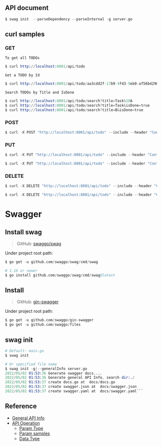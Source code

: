 ## API document

```s
$ swag init  --parseDependency --parseInternal -g server.go
```


## curl samples

### GET

`To get all TODOs`

```s
$ curl http://localhost:8001/api/todo
```

`Get a TODO by Id`

```s
$ curl http://localhost:8001/api/todo/aa3cdd2f-17b9-4f43-9eb0-af56b42908c5
```

`Search TODOs by Title and IsDone`

```s
$ curl http://localhost:8001/api/todo/search?title=Task%20A
$ curl http://localhost:8001/api/todo/search?title=Task&isDone=true
$ curl http://localhost:8001/api/todo/search?title=B&isDone=true
```


### POST

```s
$ curl -X POST "http://localhost:8001/api/todo" --include --header "Content-Type: application/json" --data '{ "title": "Task D", "isDone": false }'
```

### PUT

```s
$ curl -X PUT "http://localhost:8001/api/todo" --include --header "Content-Type: application/json" --data '{"id": "aa3cdd2f-17b9-4f43-9eb0-af56b42908c5", "title": "Task AAA", "isDone": true}'

$ curl -X PUT "http://localhost:8001/api/todo" --include --header "Content-Type: application/json" --data '{"id": "cca89c32-a0d9-43c9-84e2-ae1224c5d755", "title": "Task CCC", "isDone": false}'
```

### DELETE

```s
$ curl -X DELETE "http://localhost:8001/api/todo" --include --header "Content-Type: application/json" --data '{"id": "bbf5d05c-c442-4869-8326-ab5cfa832f6a", "title": "Task B", "isDone": true}'

$ curl -X DELETE "http://localhost:8001/api/todo" --include --header "Content-Type: application/json" --data '{"id": "bbf5d05c-c442-4869-8326-ab5cfa832f6a"}'
```


# Swagger

## Install swag

> GitHub: [swaggo/swag](https://github.com/swaggo/swag)

Under project root path:
```s
$ go get -u github.com/swaggo/swag/cmd/swag

# 1.16 or newer
$ go install github.com/swaggo/swag/cmd/swag@latest
```


## Install 

> GitHub: [gin-swagger](https://github.com/swaggo/gin-swagger)

Under project root path:
```s
$ go get -u github.com/swaggo/gin-swagger
$ go get -u github.com/swaggo/files
```


## swag init

```s
# Default: main.go
$ swag init

# Or specified file name
$ swag init -g|--generalInfo server.go
2022/05/02 01:53:36 Generate swagger docs....
2022/05/02 01:53:36 Generate general API Info, search dir:./
2022/05/02 01:53:37 create docs.go at  docs/docs.go
2022/05/02 01:53:37 create swagger.json at  docs/swagger.json
2022/05/02 01:53:37 create swagger.yaml at  docs/swagger.yaml```
```


## Reference

- [General API Info](https://github.com/swaggo/swag#general-api-info)
- [API Operation](https://github.com/swaggo/swag#api-operation)
  - [Param Type](https://github.com/swaggo/swag#param-type)
  - [Param samples](https://github.com/swaggo/swag#attribute)
  - [Data Type](https://github.com/swaggo/swag#data-type)




